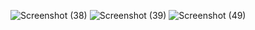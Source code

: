 ![Screenshot (38)](https://github.com/Anuragroyan/ELECTRICCART-PLUGNGO-/assets/38952781/133ac7cc-ae5c-41eb-86e8-63a50a527eaa)
![Screenshot (39)](https://github.com/Anuragroyan/ELECTRICCART-PLUGNGO-/assets/38952781/a16cc45d-d6a5-4b91-b4c7-aa65c5bd4a46)
![Screenshot (49)](https://github.com/Anuragroyan/ELECTRICCART-PLUGNGO-/assets/38952781/777a4473-3cae-4412-8925-2ddbdbee2736)
